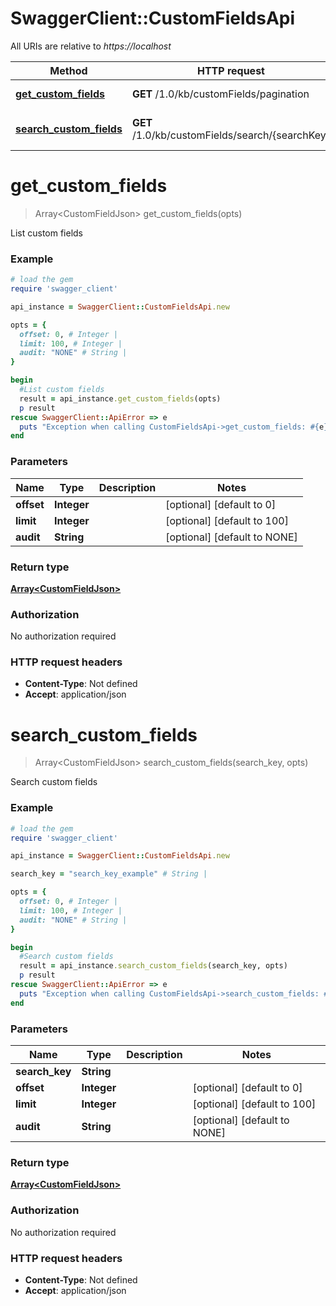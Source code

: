 # SwaggerClient::CustomFieldsApi

All URIs are relative to *https://localhost*

Method | HTTP request | Description
------------- | ------------- | -------------
[**get_custom_fields**](CustomFieldsApi.md#get_custom_fields) | **GET** /1.0/kb/customFields/pagination | List custom fields
[**search_custom_fields**](CustomFieldsApi.md#search_custom_fields) | **GET** /1.0/kb/customFields/search/{searchKey} | Search custom fields


# **get_custom_fields**
> Array&lt;CustomFieldJson&gt; get_custom_fields(opts)

List custom fields



### Example
```ruby
# load the gem
require 'swagger_client'

api_instance = SwaggerClient::CustomFieldsApi.new

opts = { 
  offset: 0, # Integer | 
  limit: 100, # Integer | 
  audit: "NONE" # String | 
}

begin
  #List custom fields
  result = api_instance.get_custom_fields(opts)
  p result
rescue SwaggerClient::ApiError => e
  puts "Exception when calling CustomFieldsApi->get_custom_fields: #{e}"
end
```

### Parameters

Name | Type | Description  | Notes
------------- | ------------- | ------------- | -------------
 **offset** | **Integer**|  | [optional] [default to 0]
 **limit** | **Integer**|  | [optional] [default to 100]
 **audit** | **String**|  | [optional] [default to NONE]

### Return type

[**Array&lt;CustomFieldJson&gt;**](CustomFieldJson.md)

### Authorization

No authorization required

### HTTP request headers

 - **Content-Type**: Not defined
 - **Accept**: application/json



# **search_custom_fields**
> Array&lt;CustomFieldJson&gt; search_custom_fields(search_key, opts)

Search custom fields



### Example
```ruby
# load the gem
require 'swagger_client'

api_instance = SwaggerClient::CustomFieldsApi.new

search_key = "search_key_example" # String | 

opts = { 
  offset: 0, # Integer | 
  limit: 100, # Integer | 
  audit: "NONE" # String | 
}

begin
  #Search custom fields
  result = api_instance.search_custom_fields(search_key, opts)
  p result
rescue SwaggerClient::ApiError => e
  puts "Exception when calling CustomFieldsApi->search_custom_fields: #{e}"
end
```

### Parameters

Name | Type | Description  | Notes
------------- | ------------- | ------------- | -------------
 **search_key** | **String**|  | 
 **offset** | **Integer**|  | [optional] [default to 0]
 **limit** | **Integer**|  | [optional] [default to 100]
 **audit** | **String**|  | [optional] [default to NONE]

### Return type

[**Array&lt;CustomFieldJson&gt;**](CustomFieldJson.md)

### Authorization

No authorization required

### HTTP request headers

 - **Content-Type**: Not defined
 - **Accept**: application/json



